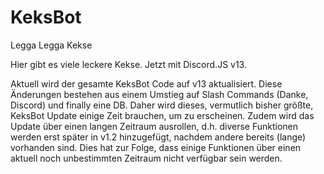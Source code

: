 # KeksBot
Legga Legga Kekse

Hier gibt es viele leckere Kekse. Jetzt mit Discord.JS v13.

Aktuell wird der gesamte KeksBot Code auf v13 aktualisiert. Diese Änderungen bestehen aus einem Umstieg auf Slash Commands (Danke, Discord) und finally eine DB. Daher wird dieses, vermutlich bisher größte, KeksBot Update einige Zeit brauchen, um zu erscheinen. Zudem wird das Update über einen langen Zeitraum ausrollen, d.h. diverse Funktionen werden erst später in v1.2 hinzugefügt, nachdem andere bereits (lange) vorhanden sind. Dies hat zur Folge, dass einige Funktionen über einen aktuell noch unbestimmten Zeitraum nicht verfügbar sein werden.

